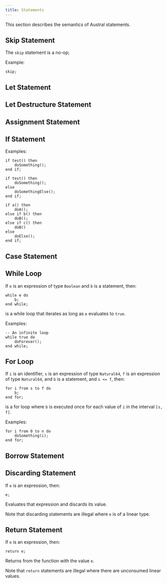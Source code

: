 ```yaml
---
title: Statements
---
```


This section describes the semantics of Austral statements.

## Skip Statement

The `skip` statement is a no-op;

Example:

```
skip;
```

## Let Statement

## Let Destructure Statement

## Assignment Statement

## If Statement

Examples:

```
if test() then
    doSomething();
end if;
```

```
if test() then
    doSomething();
else
    doSomethingElse();
end if;
```

```
if a() then
    doA();
else if b() then
    doB();
else if c() then
    doB()
else
    doElse();
end if;
```

## Case Statement

## While Loop

If `e` is an expression of type `Boolean` and `b` is a statement, then:

```
while e do
    b;
end while;
```

is a while loop that iterates as long as `e` evaluates to `true`.

Examples:

```
-- An infinite loop
while true do
    doForever();
end while;
```

## For Loop

If `i` is an identifier, `s` is an expression of type `Natural64`, `f` is an
expression of type `Natural64`, and `b` is a statement, and `s <= f`, then:

```
for i from s to f do
    b;
end for;
```

is a for loop where `b` is executed once for each value of `i` in the interval
`[s, f]`.

Examples:

```
for i from 0 to n do
    doSomething(i);
end for;
```

## Borrow Statement

## Discarding Statement

If `e` is an expression, then:

```
e;
```

Evaluates that expression and discards its value.

Note that discarding statements are illegal where `e` is of a linear type.

## Return Statement

If `e` is an expression, then:

```
return e;
```

Returns from the function with the value `e`.

Note that `return` statements are illegal where there are unconsumed linear
values.
